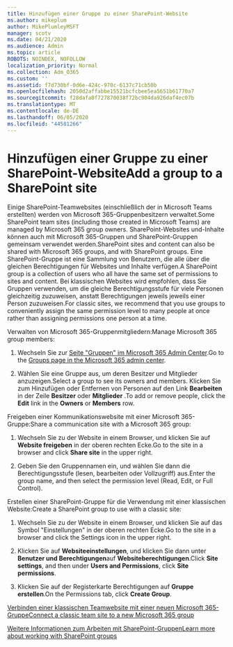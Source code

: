 ```yaml
---
title: Hinzufügen einer Gruppe zu einer SharePoint-Website
ms.author: mikeplum
author: MikePlumleyMSFT
manager: scotv
ms.date: 04/21/2020
ms.audience: Admin
ms.topic: article
ROBOTS: NOINDEX, NOFOLLOW
localization_priority: Normal
ms.collection: Adm_O365
ms.custom: ''
ms.assetid: f7d730bf-0d6e-424c-970c-6137c71cb50b
ms.openlocfilehash: 2050d2affabbe15521bcfcbee5ea5651b61770a7
ms.sourcegitcommit: f28dafa0f727870038f72bc904da926daf4ec07b
ms.translationtype: MT
ms.contentlocale: de-DE
ms.lasthandoff: 06/05/2020
ms.locfileid: "44581266"
---
```

# <a name="add-a-group-to-a-sharepoint-site"></a><span data-ttu-id="fa247-102">Hinzufügen einer Gruppe zu einer SharePoint-Website</span><span class="sxs-lookup"><span data-stu-id="fa247-102">Add a group to a SharePoint site</span></span>

<span data-ttu-id="fa247-103">Einige SharePoint-Teamwebsites (einschließlich der in Microsoft Teams erstellten) werden von Microsoft 365-Gruppenbesitzern verwaltet.</span><span class="sxs-lookup"><span data-stu-id="fa247-103">Some SharePoint team sites (including those created in Microsoft Teams) are managed by Microsoft 365 group owners.</span></span> <span data-ttu-id="fa247-104">SharePoint-Websites und-Inhalte können auch mit Microsoft 365-Gruppen und SharePoint-Gruppen gemeinsam verwendet werden.</span><span class="sxs-lookup"><span data-stu-id="fa247-104">SharePoint sites and content can also be shared with Microsoft 365 groups, and with SharePoint groups.</span></span> <span data-ttu-id="fa247-105">Eine SharePoint-Gruppe ist eine Sammlung von Benutzern, die alle über die gleichen Berechtigungen für Websites und Inhalte verfügen.</span><span class="sxs-lookup"><span data-stu-id="fa247-105">A SharePoint group is a collection of users who all have the same set of permissions to sites and content.</span></span> <span data-ttu-id="fa247-106">Bei klassischen Websites wird empfohlen, dass Sie Gruppen verwenden, um die gleiche Berechtigungsstufe für viele Personen gleichzeitig zuzuweisen, anstatt Berechtigungen jeweils jeweils einer Person zuzuweisen.</span><span class="sxs-lookup"><span data-stu-id="fa247-106">For classic sites, we recommend that you use groups to conveniently assign the same permission level to many people at once rather than assigning permissions one person at a time.</span></span>
  
<span data-ttu-id="fa247-107">Verwalten von Microsoft 365-Gruppenmitgliedern:</span><span class="sxs-lookup"><span data-stu-id="fa247-107">Manage Microsoft 365 group members:</span></span>
  
1. <span data-ttu-id="fa247-108">Wechseln Sie zur [Seite "Gruppen" im Microsoft 365 Admin Center](https://portal.office.com/adminportal/home#/groups).</span><span class="sxs-lookup"><span data-stu-id="fa247-108">Go to the [Groups page in the Microsoft 365 admin center](https://portal.office.com/adminportal/home#/groups).</span></span>
    
2. <span data-ttu-id="fa247-109">Wählen Sie eine Gruppe aus, um deren Besitzer und Mitglieder anzuzeigen.</span><span class="sxs-lookup"><span data-stu-id="fa247-109">Select a group to see its owners and members.</span></span> <span data-ttu-id="fa247-110">Klicken Sie zum Hinzufügen oder Entfernen von Personen auf den Link **Bearbeiten** in der Zeile **Besitzer** oder **Mitglieder** .</span><span class="sxs-lookup"><span data-stu-id="fa247-110">To add or remove people, click the **Edit** link in the **Owners** or **Members** row.</span></span> 
    
<span data-ttu-id="fa247-111">Freigeben einer Kommunikationswebsite mit einer Microsoft 365-Gruppe:</span><span class="sxs-lookup"><span data-stu-id="fa247-111">Share a communication site with a Microsoft 365 group:</span></span>
  
1. <span data-ttu-id="fa247-112">Wechseln Sie zu der Website in einem Browser, und klicken Sie auf **Website freigeben** in der oberen rechten Ecke.</span><span class="sxs-lookup"><span data-stu-id="fa247-112">Go to the site in a browser and click **Share site** in the upper right.</span></span> 
    
2. <span data-ttu-id="fa247-113">Geben Sie den Gruppennamen ein, und wählen Sie dann die Berechtigungsstufe (lesen, bearbeiten oder Vollzugriff) aus.</span><span class="sxs-lookup"><span data-stu-id="fa247-113">Enter the group name, and then select the permission level (Read, Edit, or Full Control).</span></span>
    
<span data-ttu-id="fa247-114">Erstellen einer SharePoint-Gruppe für die Verwendung mit einer klassischen Website:</span><span class="sxs-lookup"><span data-stu-id="fa247-114">Create a SharePoint group to use with a classic site:</span></span>
  
1. <span data-ttu-id="fa247-115">Wechseln Sie zu der Website in einem Browser, und klicken Sie auf das Symbol "Einstellungen" in der oberen rechten Ecke.</span><span class="sxs-lookup"><span data-stu-id="fa247-115">Go to the site in a browser and click the Settings icon in the upper right.</span></span>
    
2. <span data-ttu-id="fa247-116">Klicken Sie auf **Websiteeinstellungen**, und klicken Sie dann unter **Benutzer und Berechtigungen**auf **Websiteberechtigungen**.</span><span class="sxs-lookup"><span data-stu-id="fa247-116">Click **Site settings**, and then under **Users and Permissions**, click **Site permissions**.</span></span>
    
3. <span data-ttu-id="fa247-117">Klicken Sie auf der Registerkarte Berechtigungen auf **Gruppe erstellen**.</span><span class="sxs-lookup"><span data-stu-id="fa247-117">On the Permissions tab, click **Create Group**.</span></span>
    
[<span data-ttu-id="fa247-118">Verbinden einer klassischen Teamwebsite mit einer neuen Microsoft 365-Gruppe</span><span class="sxs-lookup"><span data-stu-id="fa247-118">Connect a classic team site to a new Microsoft 365 group</span></span>](https://go.microsoft.com/fwlink/?linkid=2008654)
  
[<span data-ttu-id="fa247-119">Weitere Informationen zum Arbeiten mit SharePoint-Gruppen</span><span class="sxs-lookup"><span data-stu-id="fa247-119">Learn more about working with SharePoint groups</span></span>](https://go.microsoft.com/fwlink/?linkid=874658)
  

